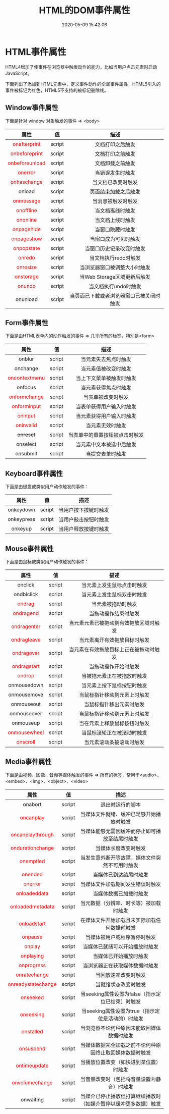 ﻿---
title: HTML的DOM事件属性
date: 2020-05-09 15:42:06
summary: 本文分享HTML5的DOM事件属性相关内容。
tags:
- Web前端技术
- HTML
- JavaScript
categories:
- 开发技术
---

# HTML事件属性

HTML4增加了使事件在浏览器中触发动作的能力，比如当用户点击元素时启动JavaScript。

下面列出了添加到HTML元素中，定义事件动作的全局事件属性，HTML5引入的事件被标记为红色，HTML5不支持的被标记删除线。

## Window事件属性

下面是针对 window 对象触发的事件 => \<body>

|属性 	|值 	|描述|
|:----:|:----:|:----:|
|<font color="red">onafterprint 	|script 	|文档打印之后触发|
|<font color="red">onbeforeprint 	|script 	|文档打印之前触发|
|<font color="red">onbeforeunload 	|script 	|文档卸载之前触发|
|<font color="red">onerror| 	script 	|当错误发生时触发|
|<font color="red">onhaschange 	|script 	|当文档已改变时触发|
|onload 	|script 	|页面结束加载之后触发|
|<font color="red">onmessage 	|script 	|当消息被触发时触发|
|<font color="red">onoffline 	|script 	|当文档离线时触发|
|<font color="red">ononline 	|script 	|当文档上线时触发|
|<font color="red">onpagehide 	|script 	|当窗口隐藏时触发|
|<font color="red">onpageshow 	|script| 当窗口成为可见时触发|
|<font color="red">onpopstate 	|script 	|当窗口历史记录改变时触发|
|<font color="red">onredo 	|script 	|当文档执行redo时触发|
|<font color="red">onresize 	|script 	|当浏览器窗口被调整大小时触发|
|<font color="red">onstorage 	|script 	|当Web Storage区域更新后触发|
|<font color="red">onundo 	|script 	|当文档执行undo时触发|
|onunload 	|script 	|当页面已下载或者浏览器窗口已被关闭时触发

## Form事件属性

下面是由HTML表单内的动作触发的事件 => 几乎所有的标签，特别是\<form>

|属性 	|值 	|描述|
|:----:|:----:|:----:|
|onblur 	|script 	|当元素失去焦点时触发|
|onchange 	|script 	|当元素值被改变时触发|
|<font color="red">oncontextmenu 	|script 	|当上下文菜单被触发时触发|
|onfocus 	|script 	|当元素获得焦点时触发|
|<font color="red">onformchange 	|script 	|当表单被改变时触发|
|<font color="red">onforminput 	|script 	|当表单获得用户输入时触发|
|<font color="red">oninput 	|script 	|当元素获得用户输入时触发|
|<font color="red">oninvalid 	|script 	|当元素无效时触发|
|~~onreset~~  	|script 	|当表单中的重置按钮被点击时触发|
|onselect 	|script 	|当元素中文本被选中后触发|
|onsubmit 	|script 	|当提交表单时触发|

## Keyboard事件属性

下面是由键盘或类似用户动作触发的事件：

|属性 	|值 	|描述|
|:----:|:----:|:----:|
|onkeydown 	|script 	|当用户按下按键时触发|
|onkeypress 	|script |	当用户敲击按钮时触发|
|onkeyup 	|script 	|当用户释放按键时触发|

## Mouse事件属性

下面是由鼠标或类似用户动作触发的事件：

|属性 	|值 	|描述|
|:----:|:----:|:----:|
|onclick 	|script 	|当元素上发生鼠标点击时触发|
|ondblclick 	|script 	|当元素上发生鼠标双击时触发|
|<font color="red">ondrag 	|script 	|当元素被拖动时触发|
|<font color="red">ondragend 	|script 	|当拖动操作结束时触发|
|<font color="red">ondragenter 	|script 	|当元素元素已被拖动到有效拖放区域时触发|
|<font color="red">ondragleave |	script 	|当元素离开有效拖放目标时触发|
|<font color="red">ondragover 	|script 	|当元素在有效拖放目标上正在被拖动时触发|
|<font color="red">ondragstart 	|script 	|当拖动操作开始时触发|
|<font color="red">ondrop 	|script 	|当被拖元素正在被拖放时触发|
|onmousedown 	|script 	|当元素上按下鼠标按钮时触发|
|onmousemove 	|script 	|当鼠标指针移动到元素上时触发|
|onmouseout 	|script 	|当鼠标指针移出元素时触发|
|onmouseover 	|script 	|当鼠标指针移动到元素上时触发|
|onmouseup 	|script 	|当在元素上释放鼠标按钮时触发|
|<font color="red">onmousewheel 	|script 	|当鼠标滚轮正在被滚动时触发|
|<font color="red">onscroll 	|script| 	当元素滚动条被滚动时触发|

## Media事件属性

下面是由视频、图像、音频等媒体触发的事件 => 所有的标签，常用于\<audio>、\<embed>、\<img>、\<object>、\<video>

|属性 	|值 	|描述|
|:----:|:----:|:----:|
|onabort 	|script 	|退出时运行的脚本|
|<font color="red">oncanplay 	|script 	|当媒体文件就绪、缓冲已足够开始播放时触发|
|<font color="red">oncanplaythrough 	|script 	|当媒体能够无需因缓冲而停止即可播放至结尾时触发|
|<font color="red">ondurationchange| 	script 	|当媒体长度改变时触发|
|<font color="red">onemptied| 	script 	|当发生意外断开等故障，媒体文件突然不可用时触发|
|<font color="red">onended |	script 	|当媒体已到达结尾时触发|
|<font color="red">onerror| 	script 	|当媒体文件加载期间发生错误时触发|
|<font color="red">onloadeddata 	|script 	|当媒体数据已加载时触发|
|<font color="red">onloadedmetadata 	|script 	|当元数据（分辨率、时长等）被加载时触发|
|<font color="red">onloadstart 	|script 	|在媒体文件开始加载且未实际加载任何数据前触发|
|<font color="red">onpause 	|script 	|当媒体被用户或程序暂停时触发|
|<font color="red">onplay 	|script 	|当媒体已就绪可以开始播放时触发|
|<font color="red">onplaying 	|script| 	当媒体已开始播放时触发|
|<font color="red">onprogress 	|script| 	当浏览器正在获取媒体数据时触发|
|<font color="red">onratechange 	|script| 	当回放速率改变时触发|
|<font color="red">onreadystatechange 	|script 	|当就绪状态改变时触发|
|<font color="red">onseeked 	|script| 	当seeking属性设置为false（指示定位已结束）时触发|
|<font color="red">onseeking 	|script |	当seeking属性设置为true（指示定位是活动的）时触发|
|<font color="red">onstalled 	|script 	|当浏览器不论何种原因未能取回媒体数据时触发|
|<font color="red">onsuspend 	|script |	当媒体数据完全加载之前不论何种原因终止取回媒体数据时触发|
|<font color="red">ontimeupdate 	|script| 	当播放位置改变（如快进到某位置）时触发|
|<font color="red">onvolumechange 	|script 	|当音量改变时（包括将音量设置为静音）时触发|
|onwaiting| 	script 	|当媒介已停止播放但打算继续播放时（如媒介暂停以缓冲更多数据）触发|
